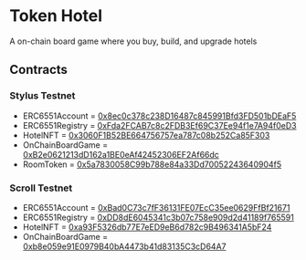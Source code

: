 # Token Hotel
A on-chain board game where you buy, build, and upgrade hotels

## Contracts

### Stylus Testnet
- ERC6551Account = [0x8ec0c378c238D16487c845991Bfd3FD501bDEaF5](https://stylus-testnet-explorer.arbitrum.io/tx/0x51de0a822a1707f3a0756138993a5aee3cabd0fffab22785d1bfe451bd480857)
- ERC6551Registry = [0xFda2FCAB7c8c2FDB3Ef69C37Ee94f1e7A94f0eD3](https://stylus-testnet-explorer.arbitrum.io/tx/0x4b6509532d4d2f5c2a13cf370329521dc34b3f78eedf80bacb9a3193ae7472db)
- HotelNFT = [0x3060F1B52BE664756757ea787c08b252Ca85F303](https://stylus-testnet-explorer.arbitrum.io/tx/0x516c5465f9e5c71a601178f399aca4b651ace339d4504b383bbb6900408d457a)
- OnChainBoardGame = [0xB2e0621213dD162a1BE0eAf42452306EF2Af66dc](https://stylus-testnet-explorer.arbitrum.io/tx/0xa938e980efdd4ec5ea3983db6e8303d5d73d0f051f436af1092018adb96707f9)
- RoomToken = [0x5a7830058C99b788e84a33Dd70052243640904f5](https://stylus-testnet-explorer.arbitrum.io/tx/0xa1ee7c49ce0a803c50cfc68f9f5985838d3cf0c2babc29c746e174343ac40bf5)

### Scroll Testnet
- ERC6551Account = [0xBad0C73c7fF36131FE07EcC35ee0629FfBf21671](https://blockscout.scroll.io/tx/0xbcb60bc8049409b056de67b7074d6dca7a833ce1fec9d110cf0ee1f120dafea9)
- ERC6551Registry = [0xDD8dE6045341c3b07c758e909d2d41189f765591](https://blockscout.scroll.io/tx/0x8835f655b75ac12f2957739eda9ed6ae153afe6d591f7b9cbbcbf6db6402ddc9)
- HotelNFT = [0xa93F5326db77E7eED9eB6d782c9B496341A5bF24](https://blockscout.scroll.io/tx/0x907f87a6d07b1b6e9d12d5ac8cc39fe5dce02fa2ac5a4d65399273c61cd7221c)
- OnChainBoardGame = [0xb8e059e91E0979B40bA4473b41d83135C3cD64A7](https://blockscout.scroll.io/tx/0x46307587ab5744bb2e00970b72884e2e448c94fa0d6f07c15ebfb59ddf44e406)